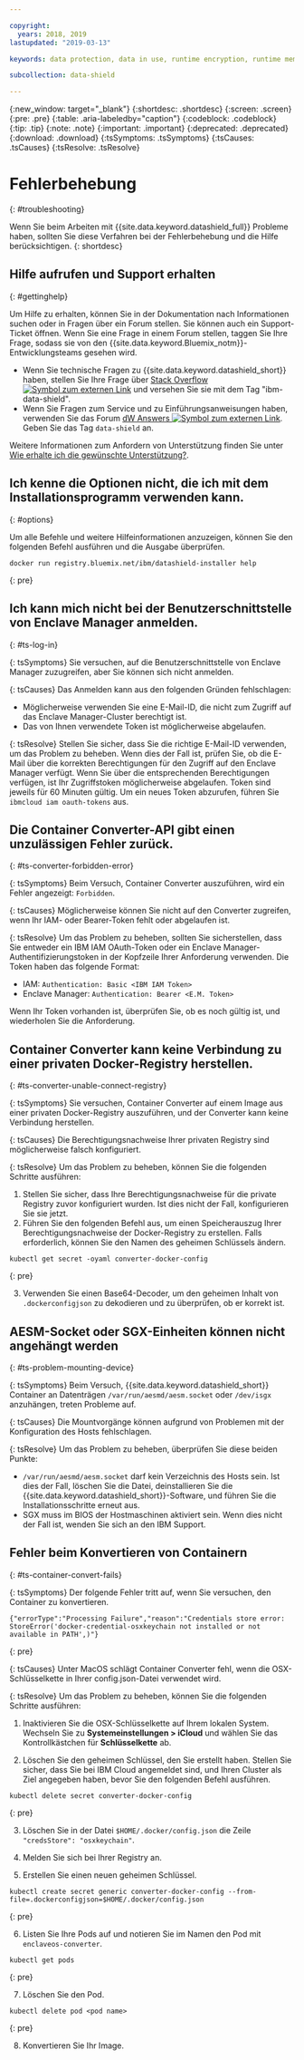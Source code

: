 ```yaml
---

copyright:
  years: 2018, 2019
lastupdated: "2019-03-13"

keywords: data protection, data in use, runtime encryption, runtime memory encryption, encrypted memory, intel sgx, software guard extensions, fortanix runtime encryption

subcollection: data-shield

---
```


{:new_window: target="_blank"}
{:shortdesc: .shortdesc}
{:screen: .screen}
{:pre: .pre}
{:table: .aria-labeledby="caption"}
{:codeblock: .codeblock}
{:tip: .tip}
{:note: .note}
{:important: .important}
{:deprecated: .deprecated}
{:download: .download}
{:tsSymptoms: .tsSymptoms}
{:tsCauses: .tsCauses}
{:tsResolve: .tsResolve}

# Fehlerbehebung
{: #troubleshooting}

Wenn Sie beim Arbeiten mit {{site.data.keyword.datashield_full}} Probleme haben, sollten Sie diese Verfahren bei der Fehlerbehebung und die Hilfe berücksichtigen.
{: shortdesc}

## Hilfe aufrufen und Support erhalten
{: #gettinghelp}

Um Hilfe zu erhalten, können Sie in der Dokumentation nach Informationen suchen oder in Fragen über ein Forum stellen. Sie können auch ein Support-Ticket öffnen. Wenn Sie eine Frage in einem Forum stellen, taggen Sie Ihre Frage, sodass sie von den {{site.data.keyword.Bluemix_notm}}-Entwicklungsteams gesehen wird.
  * Wenn Sie technische Fragen zu {{site.data.keyword.datashield_short}} haben, stellen Sie Ihre Frage über <a href="https://stackoverflow.com/search?q=ibm-data-shield" target="_blank">Stack Overflow <img src="../../icons/launch-glyph.svg" alt="Symbol zum externen Link"></a> und versehen Sie sie mit dem Tag "ibm-data-shield".
  * Wenn Sie Fragen zum Service und zu Einführungsanweisungen haben, verwenden Sie das Forum <a href="https://developer.ibm.com/answers/topics/data-shield/" target="_blank">dW Answers <img src="../../icons/launch-glyph.svg" alt="Symbol zum externen Link"></a>. Geben Sie das Tag `data-shield` an.

Weitere Informationen zum Anfordern von Unterstützung finden Sie unter [Wie erhalte ich die gewünschte Unterstützung?](/docs/get-support?topic=get-support-getting-customer-support#getting-customer-support).


## Ich kenne die Optionen nicht, die ich mit dem Installationsprogramm verwenden kann.
{: #options}

Um alle Befehle und weitere Hilfeinformationen anzuzeigen, können Sie den folgenden Befehl ausführen und die Ausgabe überprüfen.

```
docker run registry.bluemix.net/ibm/datashield-installer help
```
{: pre}

## Ich kann mich nicht bei der Benutzerschnittstelle von Enclave Manager anmelden.
{: #ts-log-in}

{: tsSymptoms}
Sie versuchen, auf die Benutzerschnittstelle von Enclave Manager zuzugreifen, aber Sie können sich nicht anmelden.

{: tsCauses}
Das Anmelden kann aus den folgenden Gründen fehlschlagen:

* Möglicherweise verwenden Sie eine E-Mail-ID, die nicht zum Zugriff auf das Enclave Manager-Cluster berechtigt ist.
* Das von Ihnen verwendete Token ist möglicherweise abgelaufen.

{: tsResolve}
Stellen Sie sicher, dass Sie die richtige E-Mail-ID verwenden, um das Problem zu beheben. Wenn dies der Fall ist, prüfen Sie, ob die E-Mail über die korrekten Berechtigungen für den Zugriff auf den Enclave Manager verfügt. Wenn Sie über die entsprechenden Berechtigungen verfügen, ist Ihr Zugriffstoken möglicherweise abgelaufen. Token sind jeweils für 60 Minuten gültig. Um ein neues Token abzurufen, führen Sie `ibmcloud iam oauth-tokens` aus.


## Die Container Converter-API gibt einen unzulässigen Fehler zurück.
{: #ts-converter-forbidden-error}

{: tsSymptoms}
Beim Versuch, Container Converter auszuführen, wird ein Fehler angezeigt: `Forbidden`.

{: tsCauses}
Möglicherweise können Sie nicht auf den Converter zugreifen, wenn Ihr IAM- oder Bearer-Token fehlt oder abgelaufen ist.

{: tsResolve}
Um das Problem zu beheben, sollten Sie sicherstellen, dass Sie entweder ein IBM IAM OAuth-Token oder ein Enclave Manager-Authentifizierungstoken in der Kopfzeile Ihrer Anforderung verwenden. Die Token haben das folgende Format:

* IAM: `Authentication: Basic <IBM IAM Token>`
* Enclave Manager: `Authentication: Bearer <E.M. Token>`

Wenn Ihr Token vorhanden ist, überprüfen Sie, ob es noch gültig ist, und wiederholen Sie die Anforderung.


## Container Converter kann keine Verbindung zu einer privaten Docker-Registry herstellen.
{: #ts-converter-unable-connect-registry}

{: tsSymptoms}
Sie versuchen, Container Converter auf einem Image aus einer privaten Docker-Registry auszuführen, und der Converter kann keine Verbindung herstellen.

{: tsCauses}
Die Berechtigungsnachweise Ihrer privaten Registry sind möglicherweise falsch konfiguriert. 

{: tsResolve}
Um das Problem zu beheben, können Sie die folgenden Schritte ausführen:

1. Stellen Sie sicher, dass Ihre Berechtigungsnachweise für die private Registry zuvor konfiguriert wurden. Ist dies nicht der Fall, konfigurieren Sie sie jetzt.
2. Führen Sie den folgenden Befehl aus, um einen Speicherauszug Ihrer Berechtigungsnachweise der Docker-Registry zu erstellen. Falls erforderlich, können Sie den Namen des geheimen Schlüssels ändern.

  ```
  kubectl get secret -oyaml converter-docker-config
  ```
  {: pre}

3. Verwenden Sie einen Base64-Decoder, um den geheimen Inhalt von `.dockerconfigjson` zu dekodieren und zu überprüfen, ob er korrekt ist.


## AESM-Socket oder SGX-Einheiten können nicht angehängt werden
{: #ts-problem-mounting-device}

{: tsSymptoms}
Beim Versuch, {{site.data.keyword.datashield_short}} Container an Datenträgen `/var/run/aesmd/aesm.socket` oder `/dev/isgx` anzuhängen, treten Probleme auf.

{: tsCauses}
Die Mountvorgänge können aufgrund von Problemen mit der Konfiguration des Hosts fehlschlagen.

{: tsResolve}
Um das Problem zu beheben, überprüfen Sie diese beiden Punkte:

* `/var/run/aesmd/aesm.socket` darf kein Verzeichnis des Hosts sein. Ist dies der Fall, löschen Sie die Datei, deinstallieren Sie die {{site.data.keyword.datashield_short}}-Software, und führen Sie die Installationsschritte erneut aus. 
* SGX muss im BIOS der Hostmaschinen aktiviert sein. Wenn dies nicht der Fall ist, wenden Sie sich an den IBM Support.


## Fehler beim Konvertieren von Containern
{: #ts-container-convert-fails}

{: tsSymptoms}
Der folgende Fehler tritt auf, wenn Sie versuchen, den Container zu konvertieren.

```
{"errorType":"Processing Failure","reason":"Credentials store error: StoreError('docker-credential-osxkeychain not installed or not available in PATH',)"}
```
{: pre}

{: tsCauses}
Unter MacOS schlägt Container Converter fehl, wenn die OSX-Schlüsselkette in Ihrer config.json-Datei verwendet wird. 

{: tsResolve}
Um das Problem zu beheben, können Sie die folgenden Schritte ausführen:

1. Inaktivieren Sie die OSX-Schlüsselkette auf Ihrem lokalen System. Wechseln Sie zu **Systemeinstellungen > iCloud** und wählen Sie das Kontrollkästchen für **Schlüsselkette** ab.

2. Löschen Sie den geheimen Schlüssel, den Sie erstellt haben. Stellen Sie sicher, dass Sie bei IBM Cloud angemeldet sind, und Ihren Cluster als Ziel angegeben haben, bevor Sie den folgenden Befehl ausführen.

  ```
  kubectl delete secret converter-docker-config
  ```
  {: pre}

3. Löschen Sie in der Datei `$HOME/.docker/config.json` die Zeile `"credsStore": "osxkeychain"`.

4. Melden Sie sich bei Ihrer Registry an.

5. Erstellen Sie einen neuen geheimen Schlüssel.

  ```
  kubectl create secret generic converter-docker-config --from-file=.dockerconfigjson=$HOME/.docker/config.json
  ```
  {: pre}

6. Listen Sie Ihre Pods auf und notieren Sie im Namen den Pod mit `enclaveos-converter`.

  ```
  kubectl get pods
  ```
  {: pre}

7. Löschen Sie den Pod.

  ```
  kubectl delete pod <pod name>
  ```
  {: pre}

8. Konvertieren Sie Ihr Image. 
